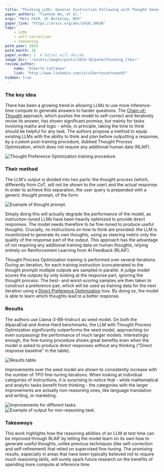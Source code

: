 ```yaml
---
title: "Thinking LLMs: General Instruction Following with Thought Generation"
paper_authors: "Tianhao Wu, et al."
orgs: "Meta FAIR, UC Berkeley, NYU"
paper_link: "https://arxiv.org/abs/2410.10630"
tags:
    - LLMs
    - self-correction
    - reasoning
potm_year: 2024
potm_month: 10
paper_order: 1  # Editor will decide
image_dir: "/assets/images/posts/2024-10/potm/thinking_llms/"
review_author:
    name: "Alberto Cattaneo"
    link: "http://www.linkedin.com/in/albertocattaneo91"
hidden: true
---
```


### The key idea

There has been a growing trend in allowing LLMs to use more inference-time compute to generate answers to harder questions. The [Chain-of-Thought](https://arxiv.org/abs/2201.11903) approach, which pushes the model to self-correct and iteratively revise its answer, has shown significant promise, but mainly for tasks involving maths and logic - while, in principle, taking the time to think should be helpful for any task. The authors propose a method to equip existing LLMs with the ability to think and plan before outputting a response, by a custom post-training procedure, dubbed Thought Process Optimization, which does not require any additional human data (RLAIF).   

<img src="{{ page.image_dir | append: 'fig1.png' | relative_url }}" alt="Thought Preference Optimization training procedure.">

### Their method

The LLM's output is divided into two parts: the thought process (which, differently from CoT, will not be shown to the user) and the actual response. In order to achieve this separation, the user query is prepended with a generic *thought prompt*, of the form:

<img src="{{ page.image_dir | append: 'thought_prompt.png' | relative_url }}" alt="Example of thought prompt.">

Simply doing this will actually degrade the performance of the model, as instruction-tuned LLMs have been heavily optimized to provide direct responses. The model needs therefore to be fine-tuned to produce useful thoughts. Crucially, no instructions on how to think are provided: the LLM is incentivized to generate its own thoughts, using as steering metric only the quality of the response part of the output. This approach has the advantage of not requiring any additional training data on human thoughts, relying entirely on Reinforcement Learning from AI Feedback (RLAIF).

Thought Process Optimization training is performed over several iterations. During an iteration, for each training instruction (concatenated to the thought prompt) multiple outputs are sampled in parallel. A judge model scores the outputs by only looking at the response part, ignoring the thought process. The best- and worst-scoring samples are then taken to construct a preference pair, which will be used as training data for the next iteration using a [Direct Preference Optimization](https://arxiv.org/abs/2305.18290) loss. By doing so, the model is able to learn which thoughts lead to a better response.

### Results

The authors use Llama-3-8B-Instruct as seed model. On both the AlpacaEval and Arena-Hard benchmarks, the LLM with Thought Process Optimization significantly outperforms the seed model, approaching (or even surpassing) the performance of much larger models. Interestingly enough, the fine-tuning procedure shows great benefits even when the model is asked to produce direct responses without any thinking ("Direct response baseline" in the table).

<img src="{{ page.image_dir | append: 'results.png' | relative_url }}" alt="Results table.">

Improvements over the seed model are shown to consistently increase with the number of TPO fine-tuning iterations. When looking at individual categories of instructions, it is surprising to notice that - while mathematical and analytic tasks benefit from thinking - the categories with the larger improvements are actually non-reasoning ones, like language translation and writing, or marketing.

<img src="{{ page.image_dir | append: 'fine_grained_results.png' | relative_url }}" alt="Improvements for different tasks.">

<img src="{{ page.image_dir | append: 'example.png' | relative_url }}" alt="Example of output for non-reasoning task.">

### Takeaways

This work highlights how the reasoning abilities of an LLM at test time can be improved through RLAIF by letting the model learn on its own how to generate useful thoughts, unlike previous techniques (like self-correction and self-refinement) that relied on supervised fine-tuning. The promising results, especially in areas that have been typically believed not to require much reasoning skills, will surely spark future research on the benefits of spending more compute at inference time.
